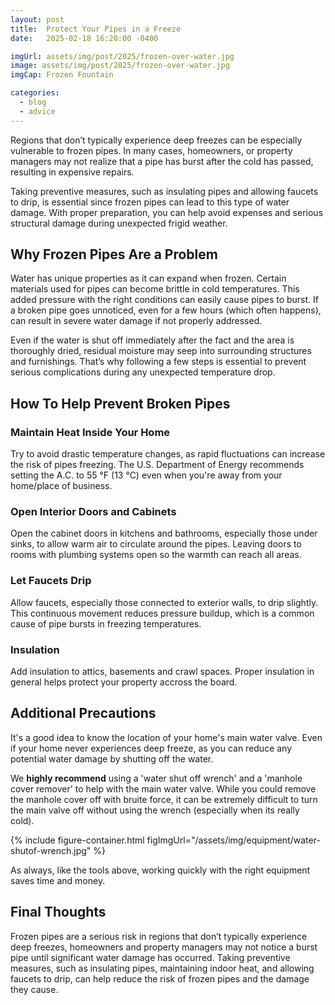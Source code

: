 ```yaml
---
layout: post
title:  Protect Your Pipes in a Freeze
date:   2025-02-18 16:20:00 -0400

imgUrl: assets/img/post/2025/frozen-over-water.jpg
image: assets/img/post/2025/frozen-over-water.jpg
imgCap: Frozen Fountain

categories:
  - blog
  - advice
---
```


Regions that don’t typically experience deep freezes can be especially vulnerable to frozen pipes. In many cases, homeowners, or property managers may not realize that a pipe has burst after the cold has passed, resulting in expensive repairs.

Taking preventive measures, such as insulating pipes and allowing faucets to drip, is essential since frozen pipes can lead to this type of water damage. With proper preparation, you can help avoid expenses and serious structural damage during unexpected frigid weather.

## Why Frozen Pipes Are a Problem

Water has unique properties as it can expand when frozen. Certain materials used for pipes can become brittle in cold temperatures. This added pressure with the right conditions can easily cause pipes to burst. If a broken pipe goes unnoticed, even for a few hours (which often happens), can result in severe water damage if not properly addressed.

Even if the water is shut off immediately after the fact and the area is thoroughly dried, residual moisture may seep into surrounding structures and furnishings. That’s why following a few steps is essential to prevent serious complications during any unexpected temperature drop.

## How To Help Prevent Broken Pipes

### Maintain Heat Inside Your Home

Try to avoid drastic temperature changes, as rapid fluctuations can increase the risk of pipes freezing. The U.S. Department of Energy recommends setting the A.C. to 55 °F (13 °C) even when you're away from your home/place of business. 

### Open Interior Doors and Cabinets

Open the cabinet doors in kitchens and bathrooms, especially those under sinks, to allow warm air to circulate around the pipes. Leaving doors to rooms with plumbing systems open so the warmth can reach all areas.

### Let Faucets Drip

Allow faucets, especially those connected to exterior walls, to drip slightly. This continuous movement reduces pressure buildup, which is a common cause of pipe bursts in freezing temperatures.

### Insulation

Add insulation to attics, basements and crawl spaces. Proper insulation in general helps protect your property accross the board.

## Additional Precautions

It's a good idea to know the location of your home's main water valve. Even if your home never experiences deep freeze, as you can reduce any potential water damage by shutting off the water.

We **highly recommend** using a 'water shut off wrench' and a 'manhole cover remover' to help with the main water valve. While you could remove the manhole cover off with bruite force, it can be extremely difficult to turn the main valve off without using the wrench (especially when its really cold).

{% include figure-container.html figImgUrl="/assets/img/equipment/water-shutof-wrench.jpg" %}

As always, like the tools above, working quickly with the right equipment saves time and money.

## Final Thoughts

Frozen pipes are a serious risk in regions that don’t typically experience deep freezes, homeowners and property managers may not notice a burst pipe until significant water damage has occurred. Taking preventive measures, such as insulating pipes, maintaining indoor heat, and allowing faucets to drip, can help reduce the risk of frozen pipes and the damage they cause.
